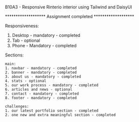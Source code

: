 B10A3 - Responsive Rinterio interior using Tailwind and DaisyUI

******************* Assignment completed *******************

Responsiveness:
1. Desktop - mandatory - completed
2. Tab - optional
3. Phone - Mandatory - completed

Sections:

    main:
    1. navbar - mandatory - completed
    2. banner - mandatory - completed
    3. about us - mandatory - completed
    4. stats - optional
    5. our work process - mandatory - completed
    6. articles and news - optional
    7. contact - mandatory - completed
    8. footer - mandatory - completed

    challenges:
    1. our latest portfolio section - completed
    2. one new and extra meaningful section - completed